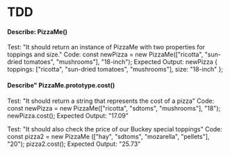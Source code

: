 # TDD

#### Describe: PizzaMe()

Test: "It should return an instance of PizzaMe with two properties for toppings and size."
Code: const newPizza = new PizzaMe(["ricotta", "sun-dried tomatoes", "mushrooms"], "18-inch");
Expected Output: newPizza { toppings: ["ricotta", "sun-dried tomatoes", "mushrooms"], size: "18-inch" };

#### Describe" PizzaMe.prototype.cost()

Test: "It should return a string that represents the cost of a pizza"
Code: 
const newPizza = new PizzaMe(["ricotta", "sdtoms", "mushrooms"], "18");
newPizza.cost();
Expected Output: "17.09"

Test: "It should also check the price of our Buckey special toppings"
Code:
const pizza2 = new PizzaMe (["hay", "sdtoms", "mozarella", "pellets"], "20");
pizza2.cost();
Expected Output: "25.73"